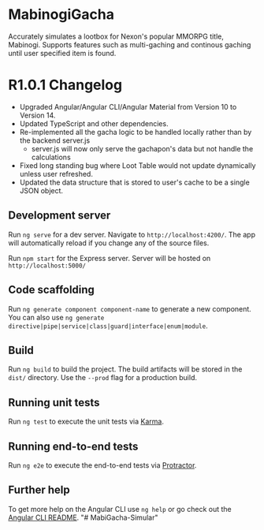 # MabinogiGacha

Accurately simulates a lootbox for Nexon's popular MMORPG title, Mabinogi. Supports features such as multi-gaching and continous gaching until user specified item is found. 

# R1.0.1 Changelog
 - Upgraded Angular/Angular CLI/Angular Material from Version 10 to Version 14.
 - Updated TypeScript and other dependencies.
 - Re-implemented all the gacha logic to be handled locally rather than by the backend server.js
    - server.js will now only serve the gachapon's data but not handle the calculations
 - Fixed long standing bug where Loot Table would not update dynamically unless user refreshed. 
 - Updated the data structure that is stored to user's cache to be a single JSON object. 

## Development server

Run `ng serve` for a dev server. Navigate to `http://localhost:4200/`. The app will automatically reload if you change any of the source files.

Run `npm start` for the Express server. Server will be hosted on `http://localhost:5000/`

## Code scaffolding

Run `ng generate component component-name` to generate a new component. You can also use `ng generate directive|pipe|service|class|guard|interface|enum|module`.

## Build

Run `ng build` to build the project. The build artifacts will be stored in the `dist/` directory. Use the `--prod` flag for a production build.

## Running unit tests

Run `ng test` to execute the unit tests via [Karma](https://karma-runner.github.io).

## Running end-to-end tests

Run `ng e2e` to execute the end-to-end tests via [Protractor](http://www.protractortest.org/).

## Further help

To get more help on the Angular CLI use `ng help` or go check out the [Angular CLI README](https://github.com/angular/angular-cli/blob/master/README.md).
"# MabiGacha-Simular" 
